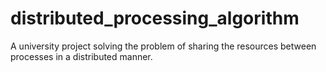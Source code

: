 # distributed_processing_algorithm
A university project solving the problem of sharing the resources between processes in a distributed manner.
